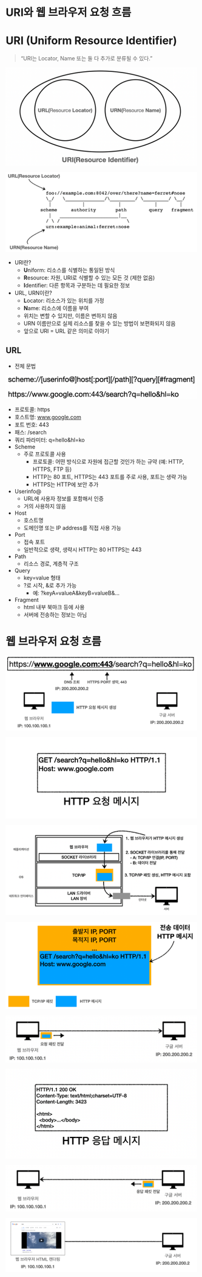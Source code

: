 # URI와 웹 브라우저 요청 흐름

# URI (Uniform Resource Identifier)

> “URI는 Locator, Name 또는 둘 다 추가로 분류될 수 있다.”

![ub](https://github.com/seungwonbased/TIL/blob/main/Network/assets/ub1.png)

![ub](https://github.com/seungwonbased/TIL/blob/main/Network/assets/ub2.png)

- URI란?
	- **U**niform: 리소스를 식별하는 통일된 방식
	- **R**esource: 자원, URI로 식별할 수 있는 모든 것 (제한 없음)
	- **I**dentifier: 다른 항목과 구분하는 데 필요한 정보
- URL, URN이란?
	- **L**ocator: 리소스가 있는 위치를 가정
	- **N**ame: 리소스에 이름을 부여
	- 위치는 변할 수 있지만, 이름은 변하지 않음
	- URN 이름만으로 실제 리소스를 찾을 수 있는 방법이 보편화되지 않음
	- 앞으로 URI = URL 같은 의미로 이야기

## URL

- 전체 문법    

![ub](https://github.com/seungwonbased/TIL/blob/main/Network/assets/ub3.png)

- 프로토콜: https
- 호스트명: www.google.com
- 포트 번호: 443
- 패스: /search
- 쿼리 파라미터: q=hello&hl=ko
- Scheme
	- 주로 프로토콜 사용
		- 프로토콜: 어떤 방식으로 자원에 접근할 것인가 하는 규약 (예: HTTP, HTTPS, FTP 등)
		- HTTP는 80 포트, HTTPS는 443 포트를 주로 사용, 포트는 생략 가능
		- HTTPS는 HTTP에 보안 추가
- Userinfo@
	- URL에 사용자 정보를 포함해서 인증
	- 거의 사용하지 않음
- Host
	- 호스트명
	- 도메인명 또는 IP address를 직접 사용 가능
- Port
	- 접속 포트
	- 일반적으로 생략, 생략시 HTTP는 80 HTTPS는 443
- Path
	- 리소스 경로, 계층적 구조
- Query
	- key=value 형태
	- ?로 시작, &로 추가 가능
		- 예: ?keyA=valueA&keyB=valueB&…
- Fragment
	- html 내부 북마크 등에 사용
	- 서버에 전송하는 정보는 아님

# 웹 브라우저 요청 흐름

![ub](https://github.com/seungwonbased/TIL/blob/main/Network/assets/ub4.png)

![ub](https://github.com/seungwonbased/TIL/blob/main/Network/assets/ub5.png)

![ub](https://github.com/seungwonbased/TIL/blob/main/Network/assets/ub6.png)

![ub](https://github.com/seungwonbased/TIL/blob/main/Network/assets/ub7.png)

![ub](https://github.com/seungwonbased/TIL/blob/main/Network/assets/ub8.png)

![ub](https://github.com/seungwonbased/TIL/blob/main/Network/assets/ub9.png)

![ub](https://github.com/seungwonbased/TIL/blob/main/Network/assets/ub10.png)

![ub](https://github.com/seungwonbased/TIL/blob/main/Network/assets/ub11.png)
